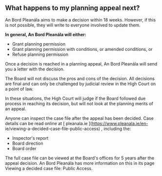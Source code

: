 ##  What happens to my planning appeal next?

An Bord Pleanála aims to make a decision within 18 weeks. However, if this is
not possible, they will write to everyone involved to update them.

**In general, An Bord Pleanála will either:**

  * Grant planning permission 
  * Grant planning permission with conditions, or amended conditions, or 
  * Refuse planning permission 

Once a decision is reached in a planning appeal, An Bord Pleanála will send
you a letter with the decision.

The Board will not discuss the pros and cons of the decision. All decisions
are final and can only be challenged by judicial review in the High Court on a
point of law.

In these situations, the High Court will judge if the Board followed due
process in reaching its decision, but will not look at the planning merits of
an appeal.

Anyone can inspect the case file after the appeal has been decided. Case
details can be read online at [ pleanala.ie ](https://www.pleanala.ie/en-
ie/viewing-a-decided-case-file-public-access) , including the:

  * Inspector's report 
  * Board direction 
  * Board order 

The full case file can be viewed at the Board's offices for 5 years after the
appeal decision. An Bord Pleanála has more information on this in its page
Viewing a decided case file: Public Access.
